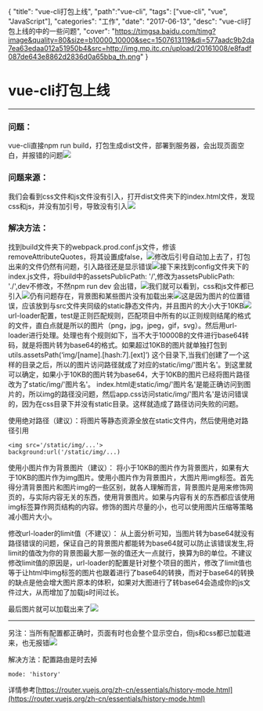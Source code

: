 {
  "title": "vue-cli打包上线",
  "path":"vue-cli",
  "tags": ["vue-cli", "vue", "JavaScript"],
  "categories": "工作",
  "date": "2017-06-13",
  "desc": "vue-cli打包上线的中的一些问题",
  "cover": "https://timgsa.baidu.com/timg?image&quality=80&size=b10000_10000&sec=1507613119&di=577aadc9b2da7ea63edaa012a51950b4&src=http://img.mp.itc.cn/upload/20161008/e8fadf087de643e8862d2836d0a65bba_th.png"
}

# vue-cli打包上线
***

### 问题：
 vue-cli直接npm run build，打包生成dist文件，部署到服务器，会出现页面空白，并报错的问题![](http://i.imgur.com/0YY2TIp.png)

### 问题来源：
我们会看到css文件和js文件没有引入，打开dist文件夹下的index.html文件，发现css和js，并没有加引号，导致没有引入![](http://i.imgur.com/cN9M4Ti.png)

### 解决方法：
找到build文件夹下的webpack.prod.conf.js文件，修该removeAttributeQuotes，将其设置成false，![](http://i.imgur.com/i4fP7MI.png)修改后引号自动加上去了，打包出来的文件仍然有问题，引入路径还是显示错误![](http://i.imgur.com/R6vmUKG.png)接下来找到config文件夹下的index.js文件，将build中的assetsPublicPath: '/',修改为assetsPublicPath: './',dev不修改，不然npm run dev 会出错，![](http://i.imgur.com/3hOnGWf.png)我们就可以看到，css和js文件都已引入![](http://i.imgur.com/5p13qEt.png)仍有问题存在，背景图和某些图片没有加载出来![](http://i.imgur.com/FBXXPY9.png)这是因为图片的位置错误，应该放到与src文件夹同级的static静态文件内，并且图片的大小大于10KB![](http://i.imgur.com/9VywE52.png)url-loader配置，test是正则匹配规则，匹配项目中所有的以正则规则结尾的格式的文件，直白点就是所以的图片（png，jpg，jpeg，gif，svg）。然后用url-loader进行处理。处理也有个规则如下，当不大于10000B的文件进行base64转码，就是将图片转为base64的格式。如果超过10KB的图片就单独打包到utils.assetsPath(‘img/[name].[hash:7].[ext]’) 这个目录下,当我们创建了一个这样的目录之后，所以的图片访问路径就成了对应的static/img/'图片名'。到这里就可以确定，如果小于10KB的图片转为base64，大于10KB的图片已经将图片路径改为了static/img/'图片名'。
index.html走static/img/'图片名'是能正确访问到图片的，所以img的路径没问题，然后app.css访问static/img/'图片名'是访问错误的，因为在css目录下并没有static目录。这样就造成了路径访问失败的问题。

使用绝对路径（建议）：将图片等静态资源全放在static文件内，然后使用绝对路径引用

	<img src='/static/img/...'>
	background:url('/static/img/...)

使用小图片作为背景图片（建议）：
将小于10KB的图片作为背景图片，如果有大于10KB的图片作为img图片。使用小图片作为背景图片，大图片用img标签。首先得分清背景图片和图片img的一些区别，就各人理解而言，背景图片是用来修饰网页的，与实际内容无关的东西，使用背景图片。如果与内容有关的东西都应该使用img标签算作网页结构的内容。修饰的图片尽量的小，也可以使用图片压缩等策略减小图片大小。

修改url-loader的limit值（不建议）：
从上面分析可知，当图片转为base64就没有路径错误的问题，保证自己的背景图片都能转为base64就可以防止该错误发生,将limit的值改为你的背景图最大那一张的值还大一点就行，换算为B的单位。不建议修改limit值的原因是，url-loader的配置是针对整个项目的图片，修改了limit值也等于让html中img标签的图片也跟着进行了base64的转换，而对于base64的转换的缺点是他会增大图片原本的体积，如果对大图进行了转base64会造成你的js文件过大，从而增加了加载js时间过长。

最后图片就可以加载出来了![](http://i.imgur.com/BpVu00W.png)


***
另注：当所有配置都正确时，页面有时也会整个显示空白，但js和css都已加载进来，也无报错![](http://i.imgur.com/Z5U1hqa.png)

解决方法：配置路由是时去掉

	mode: 'history'
详情参考[https://router.vuejs.org/zh-cn/essentials/history-mode.html](https://router.vuejs.org/zh-cn/essentials/history-mode.html)
